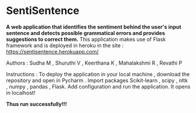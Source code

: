 # SentiSentence


**A web application that identifies the sentiment behind the user's input sentence and detects possible grammatical errors and provides suggestions to correct them.**
 This application makes use of Flask framework and is deployed in heroku in the site : https://sentisentence.herokuapp.com/

Authors : Sudha M , Shuruthi V , Keerthana K , Mahalakshmi R , Revathi P

Instructions : To deploy the application in your local machine , download the repository and open in Pycharm . Import packages Scikit-learn , scipy , nltk , numpy , pandas , Flask. Add configuration and run the application. It opens in localhost!

__Thus run successfully!!!__

